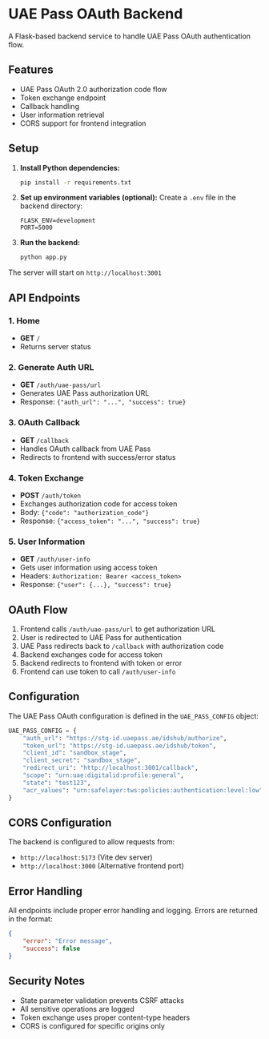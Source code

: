 # UAE Pass OAuth Backend

A Flask-based backend service to handle UAE Pass OAuth authentication flow.

## Features

- UAE Pass OAuth 2.0 authorization code flow
- Token exchange endpoint
- Callback handling
- User information retrieval
- CORS support for frontend integration

## Setup

1. **Install Python dependencies:**
   ```bash
   pip install -r requirements.txt
   ```

2. **Set up environment variables (optional):**
   Create a `.env` file in the backend directory:
   ```env
   FLASK_ENV=development
   PORT=5000
   ```

3. **Run the backend:**
   ```bash
   python app.py
   ```

The server will start on `http://localhost:3001`

## API Endpoints

### 1. Home
- **GET** `/`
- Returns server status

### 2. Generate Auth URL
- **GET** `/auth/uae-pass/url`
- Generates UAE Pass authorization URL
- Response: `{"auth_url": "...", "success": true}`

### 3. OAuth Callback
- **GET** `/callback`
- Handles OAuth callback from UAE Pass
- Redirects to frontend with success/error status

### 4. Token Exchange
- **POST** `/auth/token`
- Exchanges authorization code for access token
- Body: `{"code": "authorization_code"}`
- Response: `{"access_token": "...", "success": true}`

### 5. User Information
- **GET** `/auth/user-info`
- Gets user information using access token
- Headers: `Authorization: Bearer <access_token>`
- Response: `{"user": {...}, "success": true}`

## OAuth Flow

1. Frontend calls `/auth/uae-pass/url` to get authorization URL
2. User is redirected to UAE Pass for authentication
3. UAE Pass redirects back to `/callback` with authorization code
4. Backend exchanges code for access token
5. Backend redirects to frontend with token or error
6. Frontend can use token to call `/auth/user-info`

## Configuration

The UAE Pass OAuth configuration is defined in the `UAE_PASS_CONFIG` object:

```python
UAE_PASS_CONFIG = {
    "auth_url": "https://stg-id.uaepass.ae/idshub/authorize",
    "token_url": "https://stg-id.uaepass.ae/idshub/token",
    "client_id": "sandbox_stage",
    "client_secret": "sandbox_stage",
    "redirect_uri": "http://localhost:3001/callback",
    "scope": "urn:uae:digitalid:profile:general",
    "state": "test123",
    "acr_values": "urn:safelayer:tws:policies:authentication:level:low"
}
```

## CORS Configuration

The backend is configured to allow requests from:
- `http://localhost:5173` (Vite dev server)
- `http://localhost:3000` (Alternative frontend port)

## Error Handling

All endpoints include proper error handling and logging. Errors are returned in the format:
```json
{
    "error": "Error message",
    "success": false
}
```

## Security Notes

- State parameter validation prevents CSRF attacks
- All sensitive operations are logged
- Token exchange uses proper content-type headers
- CORS is configured for specific origins only 